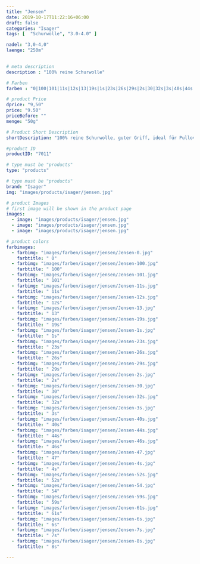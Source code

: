 ```yaml
---
title: "Jensen"
date: 2019-10-17T11:22:16+06:00
draft: false
categories: "Isager"
tags: [  "Schurwolle", "3.0-4.0" ]

nadel: "3,0-4,0" 
laenge: "250m"	

 
# meta description
description : "100% reine Schurwolle"

# Farben
farben : "0|100|101|11s|12s|13|19s|1s|23s|26s|29s|2s|30|32s|3s|40s|44s|46s|47|4s|52s|54|59s|61s|6s|7s|8s"

# product Price
dprice: "9,50"
price: "9.50"
priceBefore: ""
menge: "50g"

# Product Short Description
shortDescription: "100% reine Schurwolle, guter Griff, ideal für Pullover und Jacken"

#product ID
productID: "7011"

# type must be "products"
type: "products"

# type must be "products"
brand: "Isager"
img: "images/products/isager/jensen.jpg"  

# product Images
# first image will be shown in the product page
images:
  - image: "images/products/isager/jensen.jpg"
  - image: "images/products/isager/jensen.jpg"
  - image: "images/products/isager/jensen.jpg"

# product colors
farbimages: 
  - farbimg: "images/farben/isager/jensen/Jensen-0.jpg"
    farbtitle: " 0"
  - farbimg: "images/farben/isager/jensen/Jensen-100.jpg"
    farbtitle: " 100"
  - farbimg: "images/farben/isager/jensen/Jensen-101.jpg"
    farbtitle: " 101"
  - farbimg: "images/farben/isager/jensen/Jensen-11s.jpg"
    farbtitle: " 11s"
  - farbimg: "images/farben/isager/jensen/Jensen-12s.jpg"
    farbtitle: " 12s"
  - farbimg: "images/farben/isager/jensen/Jensen-13.jpg"
    farbtitle: " 13"
  - farbimg: "images/farben/isager/jensen/Jensen-19s.jpg"
    farbtitle: " 19s"
  - farbimg: "images/farben/isager/jensen/Jensen-1s.jpg"
    farbtitle: " 1s"
  - farbimg: "images/farben/isager/jensen/Jensen-23s.jpg"
    farbtitle: " 23s"
  - farbimg: "images/farben/isager/jensen/Jensen-26s.jpg"
    farbtitle: " 26s"
  - farbimg: "images/farben/isager/jensen/Jensen-29s.jpg"
    farbtitle: " 29s"
  - farbimg: "images/farben/isager/jensen/Jensen-2s.jpg"
    farbtitle: " 2s"
  - farbimg: "images/farben/isager/jensen/Jensen-30.jpg"
    farbtitle: " 30"
  - farbimg: "images/farben/isager/jensen/Jensen-32s.jpg"
    farbtitle: " 32s"
  - farbimg: "images/farben/isager/jensen/Jensen-3s.jpg"
    farbtitle: " 3s"
  - farbimg: "images/farben/isager/jensen/Jensen-40s.jpg"
    farbtitle: " 40s"
  - farbimg: "images/farben/isager/jensen/Jensen-44s.jpg"
    farbtitle: " 44s"
  - farbimg: "images/farben/isager/jensen/Jensen-46s.jpg"
    farbtitle: " 46s"
  - farbimg: "images/farben/isager/jensen/Jensen-47.jpg"
    farbtitle: " 47"
  - farbimg: "images/farben/isager/jensen/Jensen-4s.jpg"
    farbtitle: " 4s"
  - farbimg: "images/farben/isager/jensen/Jensen-52s.jpg"
    farbtitle: " 52s"
  - farbimg: "images/farben/isager/jensen/Jensen-54.jpg"
    farbtitle: " 54"
  - farbimg: "images/farben/isager/jensen/Jensen-59s.jpg"
    farbtitle: " 59s"
  - farbimg: "images/farben/isager/jensen/Jensen-61s.jpg"
    farbtitle: " 61s"
  - farbimg: "images/farben/isager/jensen/Jensen-6s.jpg"
    farbtitle: " 6s"
  - farbimg: "images/farben/isager/jensen/Jensen-7s.jpg"
    farbtitle: " 7s"
  - farbimg: "images/farben/isager/jensen/Jensen-8s.jpg"
    farbtitle: " 8s"

---
```



